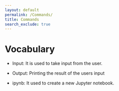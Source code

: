 ```yaml
---
layout: default
permalink: /Commands/
title: Commands
search_exclude: true
---
```


# Vocabulary

- Input: It is used to take input from the user.

- Output: Printing the result of the users input

- ipynb: It used to create a new Jupyter notebook.